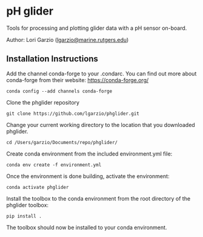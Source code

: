 # pH glider

Tools for processing and plotting glider data with a pH sensor on-board.

Author: Lori Garzio (lgarzio@marine.rutgers.edu)

## Installation Instructions
Add the channel conda-forge to your .condarc. You can find out more about conda-forge from their website: https://conda-forge.org/

`conda config --add channels conda-forge`

Clone the phglider repository

`git clone https://github.com/lgarzio/phglider.git`

Change your current working directory to the location that you downloaded phglider. 

`cd /Users/garzio/Documents/repo/phglider/`

Create conda environment from the included environment.yml file:

`conda env create -f environment.yml`

Once the environment is done building, activate the environment:

`conda activate phglider`

Install the toolbox to the conda environment from the root directory of the phglider toolbox:

`pip install .`

The toolbox should now be installed to your conda environment.